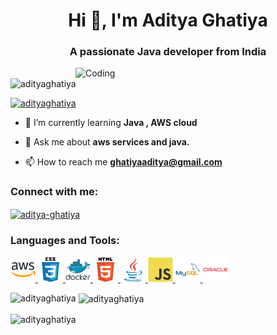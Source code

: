 <h1 align="center">Hi 👋, I'm Aditya Ghatiya</h1>
<h3 align="center">A passionate Java developer from India</h3>
<img align="right" alt="Coding" width="400" src="https://cdn.sanity.io/images/ordgikwe/production/816651876948b381a9d998556b03b5263f996ec1-800x600.png?w=667&h=500&auto=format">
<p align="left"> <img src="https://komarev.com/ghpvc/?username=adityaghatiya&label=Profile%20views&color=0e75b6&style=flat" alt="adityaghatiya" /> </p>

<p align="left"> <a href="https://github.com/ryo-ma/github-profile-trophy"><img src="https://github-profile-trophy.vercel.app/?username=adityaghatiya" alt="adityaghatiya" /></a> </p>

- 🌱 I’m currently learning **Java , AWS cloud**

- 💬 Ask me about **aws services and java.**

- 📫 How to reach me **ghatiyaaditya@gmail.com**

<h3 align="left">Connect with me:</h3>
<p align="left">
<a href="https://linkedin.com/in/aditya-ghatiya" target="blank"><img align="center" src="https://raw.githubusercontent.com/rahuldkjain/github-profile-readme-generator/master/src/images/icons/Social/linked-in-alt.svg" alt="aditya-ghatiya" height="30" width="40" /></a>
</p>

<h3 align="left">Languages and Tools:</h3>
<p align="left"> <a href="https://aws.amazon.com" target="_blank" rel="noreferrer"> <img src="https://raw.githubusercontent.com/devicons/devicon/master/icons/amazonwebservices/amazonwebservices-original-wordmark.svg" alt="aws" width="40" height="40"/> </a> <a href="https://www.w3schools.com/css/" target="_blank" rel="noreferrer"> <img src="https://raw.githubusercontent.com/devicons/devicon/master/icons/css3/css3-original-wordmark.svg" alt="css3" width="40" height="40"/> </a> <a href="https://www.docker.com/" target="_blank" rel="noreferrer"> <img src="https://raw.githubusercontent.com/devicons/devicon/master/icons/docker/docker-original-wordmark.svg" alt="docker" width="40" height="40"/> </a> <a href="https://www.w3.org/html/" target="_blank" rel="noreferrer"> <img src="https://raw.githubusercontent.com/devicons/devicon/master/icons/html5/html5-original-wordmark.svg" alt="html5" width="40" height="40"/> </a> <a href="https://www.java.com" target="_blank" rel="noreferrer"> <img src="https://raw.githubusercontent.com/devicons/devicon/master/icons/java/java-original.svg" alt="java" width="40" height="40"/> </a> <a href="https://developer.mozilla.org/en-US/docs/Web/JavaScript" target="_blank" rel="noreferrer"> <img src="https://raw.githubusercontent.com/devicons/devicon/master/icons/javascript/javascript-original.svg" alt="javascript" width="40" height="40"/> </a> <a href="https://www.mysql.com/" target="_blank" rel="noreferrer"> <img src="https://raw.githubusercontent.com/devicons/devicon/master/icons/mysql/mysql-original-wordmark.svg" alt="mysql" width="40" height="40"/> </a> <a href="https://www.oracle.com/" target="_blank" rel="noreferrer"> <img src="https://raw.githubusercontent.com/devicons/devicon/master/icons/oracle/oracle-original.svg" alt="oracle" width="40" height="40"/> </a> </p>

<p><img align="left" src="https://github-readme-stats.vercel.app/api/top-langs?username=adityaghatiya&show_icons=true&locale=en&layout=compact" alt="adityaghatiya" /></p>

<p>&nbsp;<img align="center" src="https://github-readme-stats.vercel.app/api?username=adityaghatiya&show_icons=true&locale=en" alt="adityaghatiya" /></p>

<p><img align="center" src="https://github-readme-streak-stats.herokuapp.com/?user=adityaghatiya&" alt="adityaghatiya" /></p>
